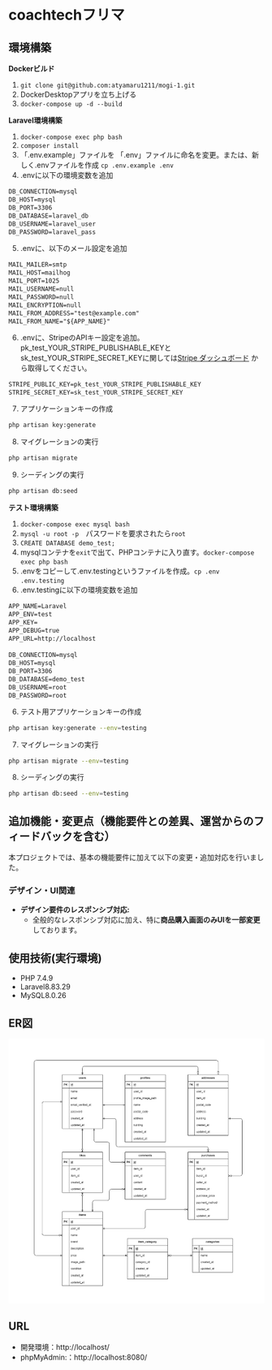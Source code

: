 # coachtechフリマ

## 環境構築
**Dockerビルド**
1. `git clone git@github.com:atyamaru1211/mogi-1.git`
2. DockerDesktopアプリを立ち上げる
3. `docker-compose up -d --build`


**Laravel環境構築**
1. `docker-compose exec php bash`
2. `composer install`
3. 「.env.example」ファイルを 「.env」ファイルに命名を変更。または、新しく.envファイルを作成 `cp .env.example .env`
4. .envに以下の環境変数を追加
``` text
DB_CONNECTION=mysql
DB_HOST=mysql
DB_PORT=3306
DB_DATABASE=laravel_db
DB_USERNAME=laravel_user
DB_PASSWORD=laravel_pass
```
5. .envに、以下のメール設定を追加
```
MAIL_MAILER=smtp
MAIL_HOST=mailhog
MAIL_PORT=1025
MAIL_USERNAME=null
MAIL_PASSWORD=null
MAIL_ENCRYPTION=null
MAIL_FROM_ADDRESS="test@example.com"
MAIL_FROM_NAME="${APP_NAME}"
```
6. .envに、StripeのAPIキー設定を追加。pk_test_YOUR_STRIPE_PUBLISHABLE_KEYとsk_test_YOUR_STRIPE_SECRET_KEYに関しては[Stripe ダッシュボード](https://dashboard.stripe.com/developers/api_keys) から取得してください。
```
STRIPE_PUBLIC_KEY=pk_test_YOUR_STRIPE_PUBLISHABLE_KEY
STRIPE_SECRET_KEY=sk_test_YOUR_STRIPE_SECRET_KEY
```

7. アプリケーションキーの作成
``` bash
php artisan key:generate
```

8. マイグレーションの実行
``` bash
php artisan migrate
```

9. シーディングの実行
``` bash
php artisan db:seed
```

**テスト環境構築**
1. `docker-compose exec mysql bash`
2. `mysql -u root -p`　パスワードを要求されたら`root`
2. `CREATE DATABASE demo_test;`
3. mysqlコンテナを`exit`で出て、PHPコンテナに入り直す。`docker-compose exec php bash`
4. .envをコピーして.env.testingというファイルを作成。`cp .env .env.testing`
5. .env.testingに以下の環境変数を追加
``` text
APP_NAME=Laravel
APP_ENV=test
APP_KEY=
APP_DEBUG=true
APP_URL=http://localhost

DB_CONNECTION=mysql
DB_HOST=mysql
DB_PORT=3306
DB_DATABASE=demo_test
DB_USERNAME=root
DB_PASSWORD=root
```

6. テスト用アプリケーションキーの作成
``` bash
php artisan key:generate --env=testing
```

7. マイグレーションの実行
``` bash
php artisan migrate --env=testing
```

8. シーディングの実行
``` bash
php artisan db:seed --env=testing
```

## 追加機能・変更点（機能要件との差異、運営からのフィードバックを含む）
本プロジェクトでは、基本の機能要件に加えて以下の変更・追加対応を行いました。

### デザイン・UI関連
* **デザイン要件のレスポンシブ対応:**
    * 全般的なレスポンシブ対応に加え、特に**商品購入画面のみUIを一部変更**しております。


## 使用技術(実行環境)
- PHP 7.4.9
- Laravel8.83.29
- MySQL8.0.26

## ER図
![alt](erd.png)

## URL
- 開発環境：http://localhost/
- phpMyAdmin:：http://localhost:8080/
